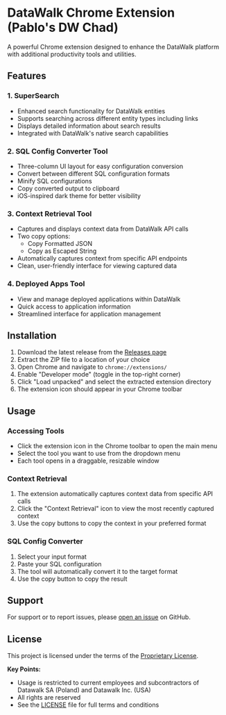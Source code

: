# DataWalk Chrome Extension (Pablo's DW Chad)

A powerful Chrome extension designed to enhance the DataWalk platform with additional productivity tools and utilities.

## Features

### 1. SuperSearch
- Enhanced search functionality for DataWalk entities
- Supports searching across different entity types including links
- Displays detailed information about search results
- Integrated with DataWalk's native search capabilities

### 2. SQL Config Converter Tool
- Three-column UI layout for easy configuration conversion
- Convert between different SQL configuration formats
- Minify SQL configurations
- Copy converted output to clipboard
- iOS-inspired dark theme for better visibility

### 3. Context Retrieval Tool
- Captures and displays context data from DataWalk API calls
- Two copy options:
  - Copy Formatted JSON
  - Copy as Escaped String
- Automatically captures context from specific API endpoints
- Clean, user-friendly interface for viewing captured data

### 4. Deployed Apps Tool
- View and manage deployed applications within DataWalk
- Quick access to application information
- Streamlined interface for application management

## Installation

1. Download the latest release from the [Releases page](https://github.com/pawelgnatowski/pablos-dw-chad/releases)
2. Extract the ZIP file to a location of your choice
3. Open Chrome and navigate to `chrome://extensions/`
4. Enable "Developer mode" (toggle in the top-right corner)
5. Click "Load unpacked" and select the extracted extension directory
6. The extension icon should appear in your Chrome toolbar

## Usage

### Accessing Tools
- Click the extension icon in the Chrome toolbar to open the main menu
- Select the tool you want to use from the dropdown menu
- Each tool opens in a draggable, resizable window

### Context Retrieval
1. The extension automatically captures context data from specific API calls
2. Click the "Context Retrieval" icon to view the most recently captured context
3. Use the copy buttons to copy the context in your preferred format

### SQL Config Converter
1. Select your input format
2. Paste your SQL configuration
3. The tool will automatically convert it to the target format
4. Use the copy button to copy the result

## Support

For support or to report issues, please [open an issue](https://github.com/pawelgnatowski/pablos_dw_chad/issues) on GitHub.

## License

This project is licensed under the terms of the [Proprietary License](LICENSE).

**Key Points:**
- Usage is restricted to current employees and subcontractors of Datawalk SA (Poland) and Datawalk Inc. (USA)
- All rights are reserved
- See the [LICENSE](LICENSE) file for full terms and conditions
